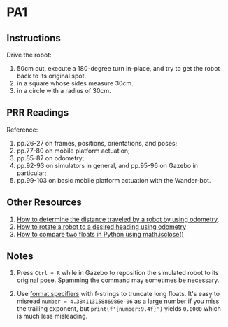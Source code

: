 # PA1

## Instructions

Drive the robot:
1. 50cm out, execute a 180-degree turn in-place, and try to get
the robot back to its original spot.
2. in a square whose sides measure 30cm.
3. in a circle with a radius of 30cm.

## PRR Readings

Reference:
1. pp.26-27 on frames, positions, orientations, and poses;
2. pp.77-80 on mobile platform actuation;
3. pp.85-87 on odometry;
4. pp.92-93 on simulators in general, and pp.95-96 on Gazebo in particular;
5. pp.99-103 on basic mobile platform actuation with the Wander-bot.

## Other Resources

1. [How to determine the distance traveled by a robot by using odometry](https://www.theconstruct.ai/ros-qa-195-how-to-know-if-robot-has-moved-one-meter-using-odometry/).
2. [How to rotate a robot to a desired heading using odometry](https://www.theconstruct.ai/ros-qa-135-how-to-rotate-a-robot-to-a-desired-heading-using-feedback-from-odometry)
3. [How to compare two floats in Python using math.isclose()](https://stackoverflow.com/questions/5595425/)


## Notes 

1. Press `Ctrl + R` while in Gazebo to reposition the simulated robot to its
original pose. Spamming the command may sometimes be necessary. 

2. Use [format specifiers](https://peps.python.org/pep-0498/#format-specifiers)
with f-strings to truncate long floats. It's easy to misread `number =
4.38411315886986e-06` as a large number if you miss the trailing exponent, but
`print(f'{number:9.4f}')` yields `0.0000` which is much less misleading.